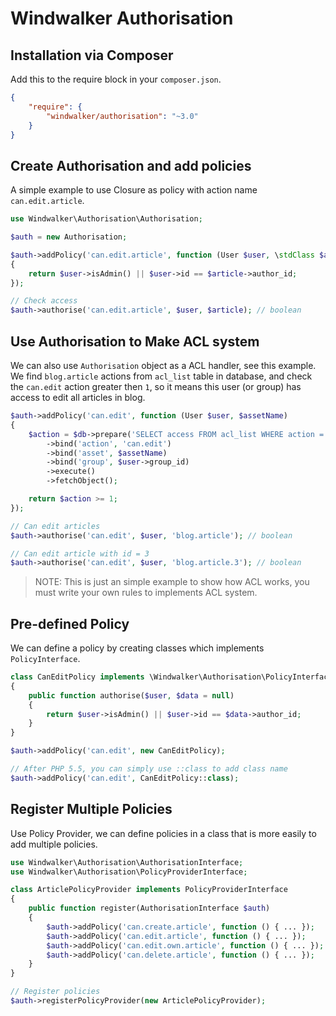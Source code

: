# Windwalker Authorisation

## Installation via Composer

Add this to the require block in your `composer.json`.

``` json
{
    "require": {
        "windwalker/authorisation": "~3.0"
    }
}
```

## Create Authorisation and add policies

A simple example to use Closure as policy with action name `can.edit.article`.

``` php
use Windwalker\Authorisation\Authorisation;

$auth = new Authorisation;

$auth->addPolicy('can.edit.article', function (User $user, \stdClass $article)
{
    return $user->isAdmin() || $user->id == $article->author_id;
});

// Check access
$auth->authorise('can.edit.article', $user, $article); // boolean
```

## Use Authorisation to Make ACL system

We can also use `Authorisation` object as a ACL handler, see this example. We find `blog.article` actions from `acl_list`
table in database, and check the `can.edit` action greater then `1`, so it means this user (or group) has access
to edit all articles in blog.

``` php
$auth->addPolicy('can.edit', function (User $user, $assetName)
{
    $action = $db->prepare('SELECT access FROM acl_list WHERE action = :action AND asset = :asset AND group = :group')
        ->bind('action', 'can.edit')
        ->bind('asset', $assetName)
        ->bind('group', $user->group_id)
        ->execute()
        ->fetchObject();

    return $action >= 1;
});

// Can edit articles
$auth->authorise('can.edit', $user, 'blog.article'); // boolean

// Can edit article with id = 3
$auth->authorise('can.edit', $user, 'blog.article.3'); // boolean
```

> NOTE: This is just an simple example to show how ACL works, you must write your own rules to implements ACL system.

## Pre-defined Policy

We can define a policy by creating classes which implements `PolicyInterface`.

``` php
class CanEditPolicy implements \Windwalker\Authorisation\PolicyInterface
{
	public function authorise($user, $data = null)
	{
		return $user->isAdmin() || $user->id == $data->author_id;
	}
}

$auth->addPolicy('can.edit', new CanEditPolicy);

// After PHP 5.5, you can simply use ::class to add class name
$auth->addPolicy('can.edit', CanEditPolicy::class);
```

## Register Multiple Policies

Use Policy Provider, we can define policies in a class that is more easily to add multiple policies.

``` php
use Windwalker\Authorisation\AuthorisationInterface;
use Windwalker\Authorisation\PolicyProviderInterface;

class ArticlePolicyProvider implements PolicyProviderInterface
{
	public function register(AuthorisationInterface $auth)
	{
		$auth->addPolicy('can.create.article', function () { ... });
		$auth->addPolicy('can.edit.article', function () { ... });
		$auth->addPolicy('can.edit.own.article', function () { ... });
		$auth->addPolicy('can.delete.article', function () { ... });
	}
}

// Register policies
$auth->registerPolicyProvider(new ArticlePolicyProvider);
```
